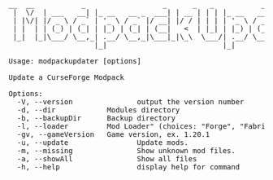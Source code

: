 <pre>
__  __           _                  _      _   _           _       _            
 |  \/  | ___   __| |_ __   __ _  ___| | __ | | | |_ __   __| | __ _| |_ ___ _ __ 
 | |\/| |/ _ \ / _` | '_ \ / _` |/ __| |/ / | | | | '_ \ / _` |/ _` | __/ _ \ '__|
 | |  | | (_) | (_| | |_) | (_| | (__|   <  | |_| | |_) | (_| | (_| | ||  __/ |   
 |_|  |_|\___/ \__,_| .__/ \__,_|\___|_|\_\  \___/| .__/ \__,_|\__,_|\__\___|_|   
                    |_|                           |_|                             

Usage: modpackupdater [options]

Update a CurseForge Modpack

Options:
  -V, --version               output the version number
  -d, --dir <value>           Modules directory
  -b, --backupDir <value>     Backup directory
  -l, --loader <value>        Mod Loader" (choices: "Forge", "Fabric", "Quilt", "Cauldron", "LiteLoader")
  -gv, --gameVersion <value>  Game version, ex. 1.20.1
  -u, --update                Update mods.
  -m, --missing               Show unknown mod files.
  -a, --showAll               Show all files
  -h, --help                  display help for command
</pre>
